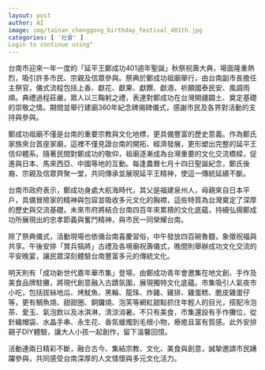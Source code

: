 ```yaml
---
layout: post
author: AI
image: img/tainan_chenggong_birthday_festival_401th.jpg
categories: [ '社會' ]
Login to continue using"
---
```

台南市迎來一年一度的「延平王鄭成功401週年聖誕」秋祭祝壽大典，場面隆重熱烈，吸引許多市民、宗親及信眾參與。祭典於鄭成功祖廟舉行，由台南副市長擔任主祭官，儀式流程包括上香、獻花、獻果、獻饌、獻酒，祈願國泰民安、風調雨順。典禮過程莊嚴，眾人以三鞠躬之禮，表達對鄭成功在台灣開疆闢土、奠定基礎的崇敬之情。期間並舉行建廟360年紀念碑揭碑儀式，感謝市民及各界對活動的支持與參與。

鄭成功祖廟不僅是台南的重要宗教與文化地標，更具備豐富的歷史意義。作為鄭氏家族來台首座家廟，這裡不僅見證台南的開拓、經濟發展，更形塑出完整的延平王信仰體系。隨著民間對鄭成功的敬仰，祖廟逐漸成為台灣重要的文化交流橋樑，促進與日本、馬來西亞、中國等地的互動。每逢農曆七月十四日聖誕紀念，鄭氏後裔、宗親及信眾齊聚一堂，共同傳承並展現延平王精神，使這一傳統延續不斷。

台南市政府表示，鄭成功身處大航海時代，其父是福建泉州人，母親來自日本平戶，具備冒險家的精神與包容並吸收多元文化的胸襟，這些特質為台灣奠定了深厚的歷史與交流基礎。未來市府將結合台南四百年來累積的文化底蘊，持續弘揚鄭成功所展現出的忠孝節義與奮鬥精神，與市民一同榮耀台南。

除了祭典儀式，活動現場也依循台南喜慶習俗，中午發放四百碗魯麵，象徵祝福與共享。午後安排「賞兵犒將」古禮及各境廟祝壽儀式，晚間則舉辦成功文化交流的平安晚宴，讓民眾深刻體驗台南豐富多元的傳統文化。

明天則有「成功新世代嘉年華市集」登場，由鄭成功青年會邀集在地文創、手作及美食品牌駐攤，將現代創意融入古蹟氛圍，展現獨特文化底蘊。市集吸引人氣夜市小吃，包括拔絲地瓜、烤魷魚、黑輪、龍珠、炸雞、雞排、雞蛋糕、脆皮雞蛋仔等，更有鯛魚燒、甜甜圈、銅鑼燒、泡芙等網紅甜點抓住年輕人的目光，搭配冷泡茶、愛玉、氣泡飲以及冰淇淋，清涼消暑。不只有美食，市集還設有手作攤位，從針織帽袋、水晶手串、永生花、香氛蠟燭到毛根小物，療癒且富有質感。此外安排親子DIY體驗，讓大人小孩一起創作，留下溫馨回憶。

活動連兩日精彩不斷，融合古今、集結宗教、文化、美食與創意，誠摯邀請市民踴躍參與，共同感受台南深厚的人文情懷與多元文化活力。